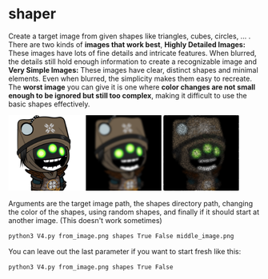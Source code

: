 # shaper
 Create a target image from given shapes like triangles, cubes, circles, ... . There are two kinds of **images that work best**, **Highly Detailed Images:** These images have lots of fine details and intricate features. When blurred, the details still hold enough information to create a recognizable image and **Very Simple Images:** These images have clear, distinct shapes and minimal elements. Even when blurred, the simplicity makes them easy to recreate. The **worst image** you can give it is one where **color changes are not small enough to be ignored but still too complex**, making it difficult to use the basic shapes effectively.

<p float="center">
  <img src="/from_image.png" width="30%" />
  <img src="/middle_image.png" width="30%" />
  <img src="/final_image.png" width="30%" />
</p>

Arguments are the target image path, the shapes directory path, changing the color of the shapes, using random shapes, and finally if it should start at another image.
(This doesn't work sometimes)
````bash
python3 V4.py from_image.png shapes True False middle_image.png
````
You can leave out the last parameter if you want to start fresh like this:
````bash
python3 V4.py from_image.png shapes True False
````
